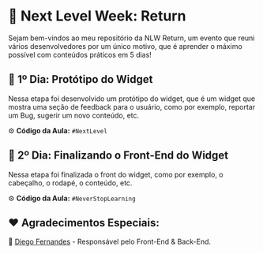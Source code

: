 # 🚀 Next Level Week: Return

Sejam bem-vindos ao meu repositório da NLW Return, um evento que reuni vários desenvolvedores por um único motivo, que é aprender o máximo possível com conteúdos práticos em 5 dias!

## 📡 1º Dia: Protótipo do Widget

Nessa etapa foi desenvolvido um protótipo do widget, que é um widget que mostra uma seção de feedback para o usuário, como por exemplo, reportar um Bug, sugerir um novo conteúdo, etc.

⚙️ **Código da Aula:** `#NextLevel`

## 🎨 2º Dia: Finalizando o Front-End do Widget

Nessa etapa foi finalizada o front do widget, como por exemplo, o cabeçalho, o rodapé, o conteúdo, etc.

⚙️ **Código da Aula:** `#NeverStopLearning`

## ❤️ Agradecimentos Especiais:

🔰 [Diego Fernandes](https://github.com/diego3g) - Responsável pelo Front-End & Back-End.